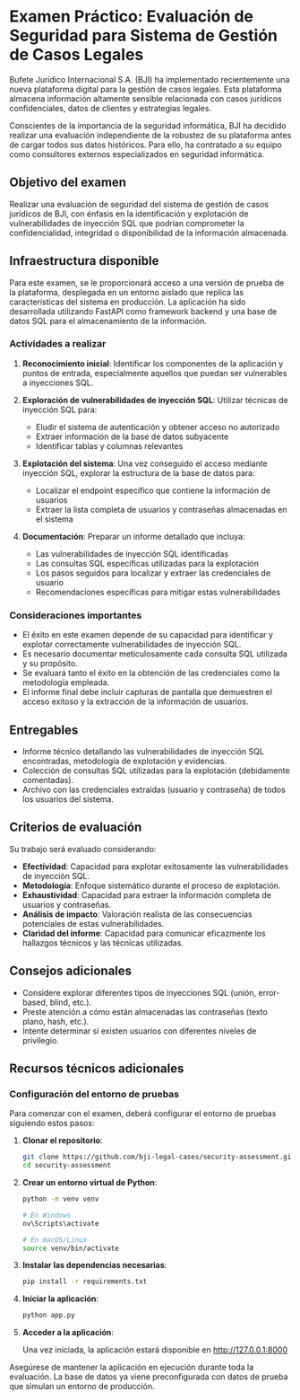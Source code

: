 # Examen Práctico: Evaluación de Seguridad para Sistema de Gestión de Casos Legales

Bufete Jurídico Internacional S.A. (BJI) ha implementado recientemente una nueva plataforma digital para la gestión de casos legales. Esta plataforma almacena información altamente sensible relacionada con casos jurídicos confidenciales, datos de clientes y estrategias legales.

Conscientes de la importancia de la seguridad informática, BJI ha decidido realizar una evaluación independiente de la robustez de su plataforma antes de cargar todos sus datos históricos. Para ello, ha contratado a su equipo como consultores externos especializados en seguridad informática.

## Objetivo del examen

Realizar una evaluación de seguridad del sistema de gestión de casos jurídicos de BJI, con énfasis en la identificación y explotación de vulnerabilidades de inyección SQL que podrían comprometer la confidencialidad, integridad o disponibilidad de la información almacenada.

## Infraestructura disponible

Para este examen, se le proporcionará acceso a una versión de prueba de la plataforma, desplegada en un entorno aislado que replica las características del sistema en producción. La aplicación ha sido desarrollada utilizando FastAPI como framework backend y una base de datos SQL para el almacenamiento de la información.

### Actividades a realizar

1. **Reconocimiento inicial**: Identificar los componentes de la aplicación y puntos de entrada, especialmente aquellos que puedan ser vulnerables a inyecciones SQL.

2. **Exploración de vulnerabilidades de inyección SQL**: Utilizar técnicas de inyección SQL para:
   * Eludir el sistema de autenticación y obtener acceso no autorizado
   * Extraer información de la base de datos subyacente
   * Identificar tablas y columnas relevantes

3. **Explotación del sistema**: Una vez conseguido el acceso mediante inyección SQL, explorar la estructura de la base de datos para:
   * Localizar el endpoint específico que contiene la información de usuarios
   * Extraer la lista completa de usuarios y contraseñas almacenadas en el sistema

4. **Documentación**: Preparar un informe detallado que incluya:
   * Las vulnerabilidades de inyección SQL identificadas
   * Las consultas SQL específicas utilizadas para la explotación
   * Los pasos seguidos para localizar y extraer las credenciales de usuario
   * Recomendaciones específicas para mitigar estas vulnerabilidades

### Consideraciones importantes

* El éxito en este examen depende de su capacidad para identificar y explotar correctamente vulnerabilidades de inyección SQL.
* Es necesario documentar meticulosamente cada consulta SQL utilizada y su propósito.
* Se evaluará tanto el éxito en la obtención de las credenciales como la metodología empleada.
* El informe final debe incluir capturas de pantalla que demuestren el acceso exitoso y la extracción de la información de usuarios.

## Entregables

* Informe técnico detallando las vulnerabilidades de inyección SQL encontradas, metodología de explotación y evidencias.
* Colección de consultas SQL utilizadas para la explotación (debidamente comentadas).
* Archivo con las credenciales extraídas (usuario y contraseña) de todos los usuarios del sistema.

## Criterios de evaluación

Su trabajo será evaluado considerando:

* **Efectividad**: Capacidad para explotar exitosamente las vulnerabilidades de inyección SQL.
* **Metodología**: Enfoque sistemático durante el proceso de explotación.
* **Exhaustividad**: Capacidad para extraer la información completa de usuarios y contraseñas.
* **Análisis de impacto**: Valoración realista de las consecuencias potenciales de estas vulnerabilidades.
* **Claridad del informe**: Capacidad para comunicar eficazmente los hallazgos técnicos y las técnicas utilizadas.

## Consejos adicionales

* Considere explorar diferentes tipos de inyecciones SQL (unión, error-based, blind, etc.).
* Preste atención a cómo están almacenadas las contraseñas (texto plano, hash, etc.).
* Intente determinar si existen usuarios con diferentes niveles de privilegio.

## Recursos técnicos adicionales

### Configuración del entorno de pruebas

Para comenzar con el examen, deberá configurar el entorno de pruebas siguiendo estos pasos:

1. **Clonar el repositorio**:

   ```bash
   git clone https://github.com/bji-legal-cases/security-assessment.git
   cd security-assessment
   ```

2. **Crear un entorno virtual de Python**:

   ```bash
   python -m venv venv

   # En Windows
   nv\Scripts\activate

   # En macOS/Linux
   source venv/bin/activate
   ```

3. **Instalar las dependencias necesarias**:

   ```bash
   pip install -r requirements.txt
   ```

4. **Iniciar la aplicación**:

   ```bash
   python app.py
   ```

5. **Acceder a la aplicación**:

   Una vez iniciada, la aplicación estará disponible en <http://127.0.0.1:8000>

Asegúrese de mantener la aplicación en ejecución durante toda la evaluación. La base de datos ya viene preconfigurada con datos de prueba que simulan un entorno de producción.
